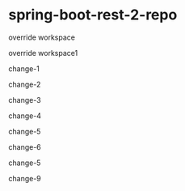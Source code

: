 # spring-boot-rest-2-repo

override workspace

override workspace1


change-1

change-2

change-3

change-4

change-5

change-6


change-5

change-9
